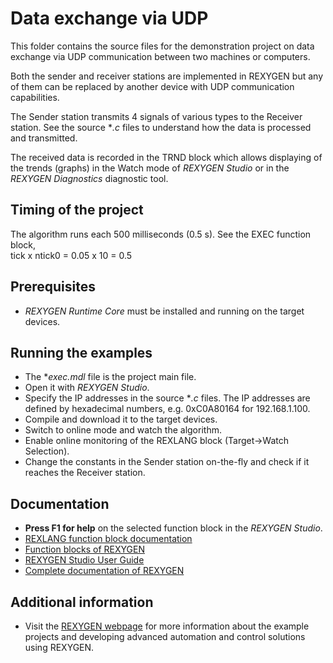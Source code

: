 Data exchange via UDP 
=====================

This folder contains the source files for the demonstration project on data
exchange via UDP communication between two machines or computers.

Both the sender and receiver stations are implemented in REXYGEN
but any of them can be replaced by another device with UDP communication
capabilities. 

The Sender station transmits 4 signals of various types to the Receiver station. 
See the source **.c* files to understand how the data is processed and 
transmitted.

The received data is recorded in the TRND block which allows displaying of the 
trends (graphs) in the Watch mode of *REXYGEN Studio* or in the *REXYGEN Diagnostics* diagnostic tool. 

## Timing of the project ##

The algorithm runs each 500 milliseconds (0.5 s). See the EXEC function block,  
tick x ntick0 = 0.05 x 10 = 0.5 

## Prerequisites ##
- *REXYGEN Runtime Core* must be installed and running on the target devices.

## Running the examples ##
- The **exec.mdl* file is the project main file.
- Open it with *REXYGEN Studio*.
- Specify the IP addresses in the source **.c* files. The IP addresses are 
defined by hexadecimal numbers, e.g. 0xC0A80164 for 192.168.1.100.
- Compile and download it to the target devices.
- Switch to online mode and watch the algorithm.
- Enable online monitoring of the REXLANG block (Target->Watch Selection).
- Change the constants in the Sender station on-the-fly and check if it reaches 
the Receiver station.

## Documentation ##

- **Press F1 for help** on the selected function block in the *REXYGEN Studio*.
- [REXLANG function block documentation](https://www.rexygen.com/doc/ENGLISH/MANUALS/BRef/REXLANG.html)
- [Function blocks of REXYGEN](https://www.rexygen.com/doc/PDF/ENGLISH/BRef_ENG.pdf)
- [REXYGEN Studio User Guide](https://www.rexygen.com/doc/PDF/ENGLISH/RexygenStudio_ENG.pdf)
- [Complete documentation of REXYGEN](http://www.rexygen.com/documentation-and-support)

## Additional information ##

- Visit the [REXYGEN webpage](http://www.rexygen.com) 
for more information about the example projects and developing advanced 
automation and control solutions using REXYGEN.